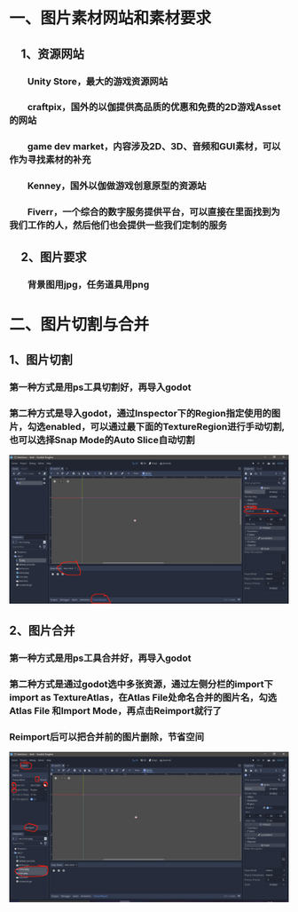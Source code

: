 # 一、图片素材网站和素材要求

## &emsp;1、资源网站
### &emsp;&emsp;Unity Store，最大的游戏资源网站
### &emsp;&emsp;craftpix，国外的以伽提供高品质的优惠和免费的2D游戏Asset的网站
### &emsp;&emsp;game dev market，内容涉及2D、3D、音频和GUI素材，可以作为寻找素材的补充
### &emsp;&emsp;Kenney，国外以伽做游戏创意原型的资源站
### &emsp;&emsp;Fiverr，一个综合的数字服务提供平台，可以直接在里面找到为我们工作的人，然后他们也会提供一些我们定制的服务

## &emsp;2、图片要求
### &emsp;&emsp;背景图用jpg，任务道具用png

# 二、图片切割与合并 

## 1、图片切割
### 第一种方式是用ps工具切割好，再导入godot
### 第二种方式是导入godot，通过Inspector下的Region指定使用的图片，勾选enabled，可以通过最下面的TextureRegion进行手动切割,也可以选择Snap Mode的Auto Slice自动切割

![image](https://github.com/dameion-wang/Godot-learningBlog/blob/main/IMG/图片切割.png)

## 2、图片合并
### 第一种方式是用ps工具合并好，再导入godot
### 第二种方式是通过godot选中多张资源，通过左侧分栏的import下import as TextureAtlas，在Atlas File处命名合并的图片名，勾选 Atlas File 和Import Mode，再点击Reimport就行了
### Reimport后可以把合并前的图片删除，节省空间
![image](https://github.com/dameion-wang/Godot-learningBlog/blob/main/IMG/图片合并.png)

